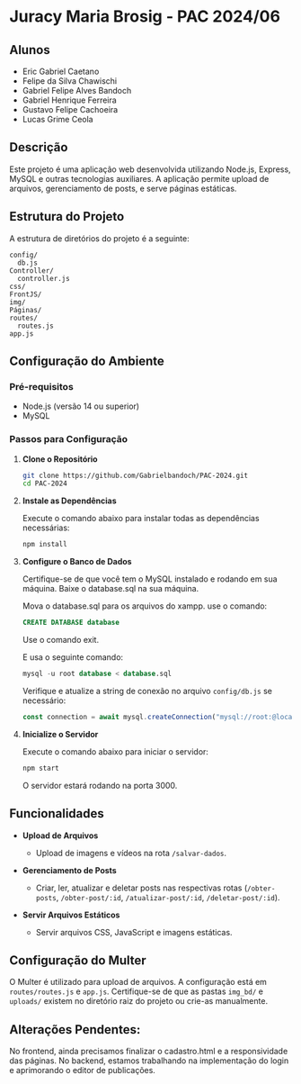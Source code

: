 
# Juracy Maria Brosig - PAC 2024/06

## Alunos
- Eric Gabriel Caetano
- Felipe da Silva Chawischi
- Gabriel Felipe Alves Bandoch
- Gabriel Henrique Ferreira
- Gustavo Felipe Cachoeira
- Lucas Grime Ceola


## Descrição
Este projeto é uma aplicação web desenvolvida utilizando Node.js, Express, MySQL e outras tecnologias auxiliares. A aplicação permite upload de arquivos, gerenciamento de posts, e serve páginas estáticas. 

## Estrutura do Projeto
A estrutura de diretórios do projeto é a seguinte:

```
config/
  db.js
Controller/
  controller.js
css/
FrontJS/
img/
Páginas/
routes/
  routes.js
app.js
```

## Configuração do Ambiente

### Pré-requisitos
- Node.js (versão 14 ou superior)
- MySQL

### Passos para Configuração

1. **Clone o Repositório**
   
   ```bash
   git clone https://github.com/Gabrielbandoch/PAC-2024.git
   cd PAC-2024
   ```

2. **Instale as Dependências**

   Execute o comando abaixo para instalar todas as dependências necessárias:

   ```bash
   npm install
   ```

3. **Configure o Banco de Dados**

   Certifique-se de que você tem o MySQL instalado e rodando em sua máquina. Baixe o database.sql na sua máquina. 
   
   Mova o database.sql para os arquivos do xampp.
   use o comando:
   ```sql
   CREATE DATABASE database
   ```

   Use o comando exit.

   E usa o seguinte comando:

   ```sql
   mysql -u root database < database.sql
   ```

   Verifique e atualize a string de conexão no arquivo `config/db.js` se necessário:

   ```js
   const connection = await mysql.createConnection("mysql://root:@localhost:3306/database");
   ```


4. **Inicialize o Servidor**

   Execute o comando abaixo para iniciar o servidor:

   ```bash
   npm start
   ```

   O servidor estará rodando na porta 3000.

## Funcionalidades

- **Upload de Arquivos**
  - Upload de imagens e vídeos na rota `/salvar-dados`.

- **Gerenciamento de Posts**
  - Criar, ler, atualizar e deletar posts nas respectivas rotas (`/obter-posts`, `/obter-post/:id`, `/atualizar-post/:id`, `/deletar-post/:id`).

- **Servir Arquivos Estáticos**
  - Servir arquivos CSS, JavaScript e imagens estáticas.


## Configuração do Multer

O Multer é utilizado para upload de arquivos. A configuração está em `routes/routes.js` e `app.js`. Certifique-se de que as pastas `img_bd/` e `uploads/` existem no diretório raiz do projeto ou crie-as manualmente.

## Alterações Pendentes:

No frontend, ainda precisamos finalizar o cadastro.html e a responsividade das páginas. No backend, estamos trabalhando na implementação do login e aprimorando o editor de publicações.